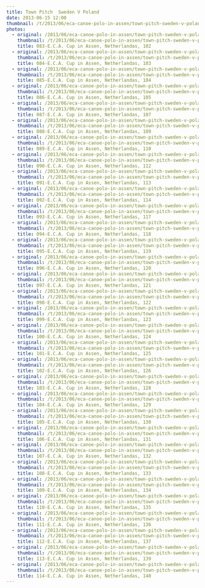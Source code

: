 ```yaml
---
title: Town Pitch  Sweden V Poland
date: 2013-06-15 12:00
thumbnail: /t/2013/06/eca-canoe-polo-in-assen/town-pitch-sweden-v-poland/083-e.c.a.-cup-in-assen-netherlandas-102.jpg
photos:
  - original: /2013/06/eca-canoe-polo-in-assen/town-pitch-sweden-v-poland/083-e.c.a.-cup-in-assen-netherlandas-102.jpg
    thumbnail: /t/2013/06/eca-canoe-polo-in-assen/town-pitch-sweden-v-poland/083-e.c.a.-cup-in-assen-netherlandas-102.jpg
    title: 083-E.C.A. Cup in Assen, Netherlandas, 102
  - original: /2013/06/eca-canoe-polo-in-assen/town-pitch-sweden-v-poland/084-e.c.a.-cup-in-assen-netherlandas-103.jpg
    thumbnail: /t/2013/06/eca-canoe-polo-in-assen/town-pitch-sweden-v-poland/084-e.c.a.-cup-in-assen-netherlandas-103.jpg
    title: 084-E.C.A. Cup in Assen, Netherlandas, 103
  - original: /2013/06/eca-canoe-polo-in-assen/town-pitch-sweden-v-poland/085-e.c.a.-cup-in-assen-netherlandas-104.jpg
    thumbnail: /t/2013/06/eca-canoe-polo-in-assen/town-pitch-sweden-v-poland/085-e.c.a.-cup-in-assen-netherlandas-104.jpg
    title: 085-E.C.A. Cup in Assen, Netherlandas, 104
  - original: /2013/06/eca-canoe-polo-in-assen/town-pitch-sweden-v-poland/086-e.c.a.-cup-in-assen-netherlandas-105.jpg
    thumbnail: /t/2013/06/eca-canoe-polo-in-assen/town-pitch-sweden-v-poland/086-e.c.a.-cup-in-assen-netherlandas-105.jpg
    title: 086-E.C.A. Cup in Assen, Netherlandas, 105
  - original: /2013/06/eca-canoe-polo-in-assen/town-pitch-sweden-v-poland/087-e.c.a.-cup-in-assen-netherlandas-107.jpg
    thumbnail: /t/2013/06/eca-canoe-polo-in-assen/town-pitch-sweden-v-poland/087-e.c.a.-cup-in-assen-netherlandas-107.jpg
    title: 087-E.C.A. Cup in Assen, Netherlandas, 107
  - original: /2013/06/eca-canoe-polo-in-assen/town-pitch-sweden-v-poland/088-e.c.a.-cup-in-assen-netherlandas-109.jpg
    thumbnail: /t/2013/06/eca-canoe-polo-in-assen/town-pitch-sweden-v-poland/088-e.c.a.-cup-in-assen-netherlandas-109.jpg
    title: 088-E.C.A. Cup in Assen, Netherlandas, 109
  - original: /2013/06/eca-canoe-polo-in-assen/town-pitch-sweden-v-poland/089-e.c.a.-cup-in-assen-netherlandas-110.jpg
    thumbnail: /t/2013/06/eca-canoe-polo-in-assen/town-pitch-sweden-v-poland/089-e.c.a.-cup-in-assen-netherlandas-110.jpg
    title: 089-E.C.A. Cup in Assen, Netherlandas, 110
  - original: /2013/06/eca-canoe-polo-in-assen/town-pitch-sweden-v-poland/090-e.c.a.-cup-in-assen-netherlandas-112.jpg
    thumbnail: /t/2013/06/eca-canoe-polo-in-assen/town-pitch-sweden-v-poland/090-e.c.a.-cup-in-assen-netherlandas-112.jpg
    title: 090-E.C.A. Cup in Assen, Netherlandas, 112
  - original: /2013/06/eca-canoe-polo-in-assen/town-pitch-sweden-v-poland/091-e.c.a.-cup-in-assen-netherlandas-113.jpg
    thumbnail: /t/2013/06/eca-canoe-polo-in-assen/town-pitch-sweden-v-poland/091-e.c.a.-cup-in-assen-netherlandas-113.jpg
    title: 091-E.C.A. Cup in Assen, Netherlandas, 113
  - original: /2013/06/eca-canoe-polo-in-assen/town-pitch-sweden-v-poland/092-e.c.a.-cup-in-assen-netherlandas-114.jpg
    thumbnail: /t/2013/06/eca-canoe-polo-in-assen/town-pitch-sweden-v-poland/092-e.c.a.-cup-in-assen-netherlandas-114.jpg
    title: 092-E.C.A. Cup in Assen, Netherlandas, 114
  - original: /2013/06/eca-canoe-polo-in-assen/town-pitch-sweden-v-poland/093-e.c.a.-cup-in-assen-netherlandas-117.jpg
    thumbnail: /t/2013/06/eca-canoe-polo-in-assen/town-pitch-sweden-v-poland/093-e.c.a.-cup-in-assen-netherlandas-117.jpg
    title: 093-E.C.A. Cup in Assen, Netherlandas, 117
  - original: /2013/06/eca-canoe-polo-in-assen/town-pitch-sweden-v-poland/094-e.c.a.-cup-in-assen-netherlandas-118.jpg
    thumbnail: /t/2013/06/eca-canoe-polo-in-assen/town-pitch-sweden-v-poland/094-e.c.a.-cup-in-assen-netherlandas-118.jpg
    title: 094-E.C.A. Cup in Assen, Netherlandas, 118
  - original: /2013/06/eca-canoe-polo-in-assen/town-pitch-sweden-v-poland/095-e.c.a.-cup-in-assen-netherlandas-119.jpg
    thumbnail: /t/2013/06/eca-canoe-polo-in-assen/town-pitch-sweden-v-poland/095-e.c.a.-cup-in-assen-netherlandas-119.jpg
    title: 095-E.C.A. Cup in Assen, Netherlandas, 119
  - original: /2013/06/eca-canoe-polo-in-assen/town-pitch-sweden-v-poland/096-e.c.a.-cup-in-assen-netherlandas-120.jpg
    thumbnail: /t/2013/06/eca-canoe-polo-in-assen/town-pitch-sweden-v-poland/096-e.c.a.-cup-in-assen-netherlandas-120.jpg
    title: 096-E.C.A. Cup in Assen, Netherlandas, 120
  - original: /2013/06/eca-canoe-polo-in-assen/town-pitch-sweden-v-poland/097-e.c.a.-cup-in-assen-netherlandas-121.jpg
    thumbnail: /t/2013/06/eca-canoe-polo-in-assen/town-pitch-sweden-v-poland/097-e.c.a.-cup-in-assen-netherlandas-121.jpg
    title: 097-E.C.A. Cup in Assen, Netherlandas, 121
  - original: /2013/06/eca-canoe-polo-in-assen/town-pitch-sweden-v-poland/098-e.c.a.-cup-in-assen-netherlandas-122.jpg
    thumbnail: /t/2013/06/eca-canoe-polo-in-assen/town-pitch-sweden-v-poland/098-e.c.a.-cup-in-assen-netherlandas-122.jpg
    title: 098-E.C.A. Cup in Assen, Netherlandas, 122
  - original: /2013/06/eca-canoe-polo-in-assen/town-pitch-sweden-v-poland/099-e.c.a.-cup-in-assen-netherlandas-123.jpg
    thumbnail: /t/2013/06/eca-canoe-polo-in-assen/town-pitch-sweden-v-poland/099-e.c.a.-cup-in-assen-netherlandas-123.jpg
    title: 099-E.C.A. Cup in Assen, Netherlandas, 123
  - original: /2013/06/eca-canoe-polo-in-assen/town-pitch-sweden-v-poland/100-e.c.a.-cup-in-assen-netherlandas-124.jpg
    thumbnail: /t/2013/06/eca-canoe-polo-in-assen/town-pitch-sweden-v-poland/100-e.c.a.-cup-in-assen-netherlandas-124.jpg
    title: 100-E.C.A. Cup in Assen, Netherlandas, 124
  - original: /2013/06/eca-canoe-polo-in-assen/town-pitch-sweden-v-poland/101-e.c.a.-cup-in-assen-netherlandas-125.jpg
    thumbnail: /t/2013/06/eca-canoe-polo-in-assen/town-pitch-sweden-v-poland/101-e.c.a.-cup-in-assen-netherlandas-125.jpg
    title: 101-E.C.A. Cup in Assen, Netherlandas, 125
  - original: /2013/06/eca-canoe-polo-in-assen/town-pitch-sweden-v-poland/102-e.c.a.-cup-in-assen-netherlandas-126.jpg
    thumbnail: /t/2013/06/eca-canoe-polo-in-assen/town-pitch-sweden-v-poland/102-e.c.a.-cup-in-assen-netherlandas-126.jpg
    title: 102-E.C.A. Cup in Assen, Netherlandas, 126
  - original: /2013/06/eca-canoe-polo-in-assen/town-pitch-sweden-v-poland/103-e.c.a.-cup-in-assen-netherlandas-128.jpg
    thumbnail: /t/2013/06/eca-canoe-polo-in-assen/town-pitch-sweden-v-poland/103-e.c.a.-cup-in-assen-netherlandas-128.jpg
    title: 103-E.C.A. Cup in Assen, Netherlandas, 128
  - original: /2013/06/eca-canoe-polo-in-assen/town-pitch-sweden-v-poland/104-e.c.a.-cup-in-assen-netherlandas-129.jpg
    thumbnail: /t/2013/06/eca-canoe-polo-in-assen/town-pitch-sweden-v-poland/104-e.c.a.-cup-in-assen-netherlandas-129.jpg
    title: 104-E.C.A. Cup in Assen, Netherlandas, 129
  - original: /2013/06/eca-canoe-polo-in-assen/town-pitch-sweden-v-poland/105-e.c.a.-cup-in-assen-netherlandas-130.jpg
    thumbnail: /t/2013/06/eca-canoe-polo-in-assen/town-pitch-sweden-v-poland/105-e.c.a.-cup-in-assen-netherlandas-130.jpg
    title: 105-E.C.A. Cup in Assen, Netherlandas, 130
  - original: /2013/06/eca-canoe-polo-in-assen/town-pitch-sweden-v-poland/106-e.c.a.-cup-in-assen-netherlandas-131.jpg
    thumbnail: /t/2013/06/eca-canoe-polo-in-assen/town-pitch-sweden-v-poland/106-e.c.a.-cup-in-assen-netherlandas-131.jpg
    title: 106-E.C.A. Cup in Assen, Netherlandas, 131
  - original: /2013/06/eca-canoe-polo-in-assen/town-pitch-sweden-v-poland/107-e.c.a.-cup-in-assen-netherlandas-132.jpg
    thumbnail: /t/2013/06/eca-canoe-polo-in-assen/town-pitch-sweden-v-poland/107-e.c.a.-cup-in-assen-netherlandas-132.jpg
    title: 107-E.C.A. Cup in Assen, Netherlandas, 132
  - original: /2013/06/eca-canoe-polo-in-assen/town-pitch-sweden-v-poland/108-e.c.a.-cup-in-assen-netherlandas-133.jpg
    thumbnail: /t/2013/06/eca-canoe-polo-in-assen/town-pitch-sweden-v-poland/108-e.c.a.-cup-in-assen-netherlandas-133.jpg
    title: 108-E.C.A. Cup in Assen, Netherlandas, 133
  - original: /2013/06/eca-canoe-polo-in-assen/town-pitch-sweden-v-poland/109-e.c.a.-cup-in-assen-netherlandas-134.jpg
    thumbnail: /t/2013/06/eca-canoe-polo-in-assen/town-pitch-sweden-v-poland/109-e.c.a.-cup-in-assen-netherlandas-134.jpg
    title: 109-E.C.A. Cup in Assen, Netherlandas, 134
  - original: /2013/06/eca-canoe-polo-in-assen/town-pitch-sweden-v-poland/110-e.c.a.-cup-in-assen-netherlandas-135.jpg
    thumbnail: /t/2013/06/eca-canoe-polo-in-assen/town-pitch-sweden-v-poland/110-e.c.a.-cup-in-assen-netherlandas-135.jpg
    title: 110-E.C.A. Cup in Assen, Netherlandas, 135
  - original: /2013/06/eca-canoe-polo-in-assen/town-pitch-sweden-v-poland/111-e.c.a.-cup-in-assen-netherlandas-136.jpg
    thumbnail: /t/2013/06/eca-canoe-polo-in-assen/town-pitch-sweden-v-poland/111-e.c.a.-cup-in-assen-netherlandas-136.jpg
    title: 111-E.C.A. Cup in Assen, Netherlandas, 136
  - original: /2013/06/eca-canoe-polo-in-assen/town-pitch-sweden-v-poland/112-e.c.a.-cup-in-assen-netherlandas-137.jpg
    thumbnail: /t/2013/06/eca-canoe-polo-in-assen/town-pitch-sweden-v-poland/112-e.c.a.-cup-in-assen-netherlandas-137.jpg
    title: 112-E.C.A. Cup in Assen, Netherlandas, 137
  - original: /2013/06/eca-canoe-polo-in-assen/town-pitch-sweden-v-poland/113-e.c.a.-cup-in-assen-netherlandas-139.jpg
    thumbnail: /t/2013/06/eca-canoe-polo-in-assen/town-pitch-sweden-v-poland/113-e.c.a.-cup-in-assen-netherlandas-139.jpg
    title: 113-E.C.A. Cup in Assen, Netherlandas, 139
  - original: /2013/06/eca-canoe-polo-in-assen/town-pitch-sweden-v-poland/114-e.c.a.-cup-in-assen-netherlandas-140.jpg
    thumbnail: /t/2013/06/eca-canoe-polo-in-assen/town-pitch-sweden-v-poland/114-e.c.a.-cup-in-assen-netherlandas-140.jpg
    title: 114-E.C.A. Cup in Assen, Netherlandas, 140
---
```

